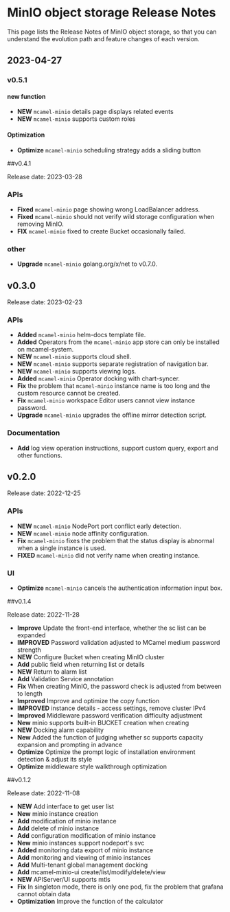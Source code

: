 # MinIO object storage Release Notes

This page lists the Release Notes of MinIO object storage, so that you can understand the evolution path and feature changes of each version.

## 2023-04-27

### v0.5.1

#### new function

- **NEW** `mcamel-minio` details page displays related events
- **NEW** `mcamel-minio` supports custom roles

#### Optimization

- **Optimize** `mcamel-minio` scheduling strategy adds a sliding button

##v0.4.1

Release date: 2023-03-28

### APIs

- **Fixed** `mcamel-minio` page showing wrong LoadBalancer address.
- **Fixed** `mcamel-minio` should not verify wild storage configuration when removing MinIO.
- **FIX** `mcamel-minio` fixed to create Bucket occasionally failed.

### other

- **Upgrade** `mcamel-minio` golang.org/x/net to v0.7.0.

## v0.3.0

Release date: 2023-02-23

### APIs

- **Added** `mcamel-minio` helm-docs template file.
- **Added** Operators from the `mcamel-minio` app store can only be installed on mcamel-system.
- **NEW** `mcamel-minio` supports cloud shell.
- **NEW** `mcamel-minio` supports separate registration of navigation bar.
- **NEW** `mcamel-minio` supports viewing logs.
- **Added** `mcamel-minio` Operator docking with chart-syncer.
- **Fix** the problem that `mcamel-minio` instance name is too long and the custom resource cannot be created.
- **Fix** `mcamel-minio` workspace Editor users cannot view instance password.
- **Upgrade** `mcamel-minio` upgrades the offline mirror detection script.

### Documentation

- **Add** log view operation instructions, support custom query, export and other functions.

## v0.2.0

Release date: 2022-12-25

### APIs

- **NEW** `mcamel-minio` NodePort port conflict early detection.
- **NEW** `mcamel-minio` node affinity configuration.
- **Fix** `mcamel-minio` fixes the problem that the status display is abnormal when a single instance is used.
- **FIXED** `mcamel-minio` did not verify name when creating instance.

### UI

- **Optimize** `mcamel-minio` cancels the authentication information input box.

##v0.1.4

Release date: 2022-11-28

- **Improve** Update the front-end interface, whether the sc list can be expanded
- **IMPROVED** Password validation adjusted to MCamel medium password strength
- **NEW** Configure Bucket when creating MinIO cluster
- **Add** public field when returning list or details
- **NEW** Return to alarm list
- **Add** Validation Service annotation
- **Fix** When creating MinIO, the password check is adjusted from between to length
- **Improved** Improve and optimize the copy function
- **IMPROVED** instance details - access settings, remove cluster IPv4
- **Improved** Middleware password verification difficulty adjustment
- **New** minio supports built-in BUCKET creation when creating
- **NEW** Docking alarm capability
- **New** Added the function of judging whether sc supports capacity expansion and prompting in advance
- **Optimize** Optimize the prompt logic of installation environment detection & adjust its style
- **Optimize** middleware style walkthrough optimization

##v0.1.2

Release date: 2022-11-08

- **NEW** Add interface to get user list
- **New** minio instance creation
- **Add** modification of minio instance
- **Add** delete of minio instance
- **Add** configuration modification of minio instance
- **New** minio instances support nodeport's svc
- **Added** monitoring data export of minio instance
- **Add** monitoring and viewing of minio instances
- **Add** Multi-tenant global management docking
- **Add** mcamel-minio-ui create/list/modify/delete/view
- **NEW** APIServer/UI supports mtls
- **Fix** In singleton mode, there is only one pod, fix the problem that grafana cannot obtain data
- **Optimization** Improve the function of the calculator